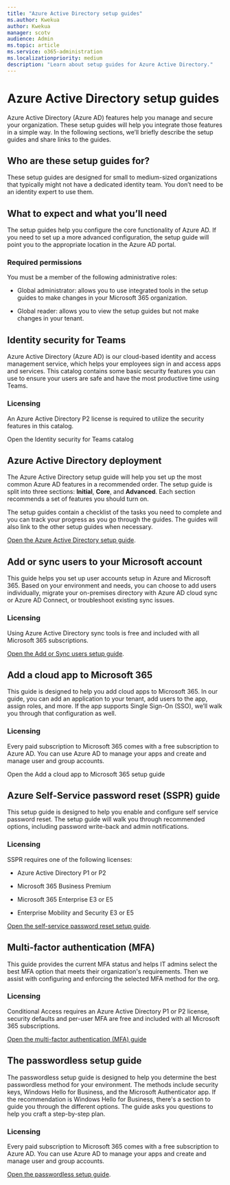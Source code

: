 ```yaml
---
title: "Azure Active Directory setup guides"
ms.author: Kwekua
author: Kwekua
manager: scotv
audience: Admin
ms.topic: article
ms.service: o365-administration
ms.localizationpriority: medium
description: "Learn about setup guides for Azure Active Directory."
---
```


# Azure Active Directory setup guides

Azure Active Directory (Azure AD) features help you manage and secure your organization. These setup guides will help you integrate those features in a simple way. In the following sections, we’ll briefly describe the setup guides and share links to the guides.

## Who are these setup guides for?

These setup guides are designed for small to medium-sized organizations that typically might not have a dedicated identity team. You don’t need to be an identity expert to use them.

## What to expect and what you’ll need

The setup guides help you configure the core functionality of Azure AD. If you need to set up a more advanced configuration, the setup guide will point you to the appropriate location in the Azure AD portal.

### Required permissions

You must be a member of the following administrative roles:

- Global administrator: allows you to use integrated tools in the setup guides to make changes in your Microsoft 365 organization.

- Global reader: allows you to view the setup guides but not make changes in your tenant.

## Identity security for Teams

Azure Active Directory (Azure AD) is our cloud-based identity and access management service, which helps your employees sign in and access apps and services.
This catalog contains some basic security features you can use to ensure your users are safe and have the most productive time using Teams.

### Licensing

An Azure Active Directory P2 license is required to utilize the security features in this catalog.

Open the Identity security for Teams catalog

## Azure Active Directory deployment  

The Azure Active Directory setup guide will help you set up the most common Azure AD features in a recommended order. The setup guide is split into three sections: **Initial**, **Core**, and **Advanced**. Each section recommends a set of features you should turn on.

The setup guides contain a checklist of the tasks you need to complete and you can track your progress as you go through the guides. The guides will also link to the other setup guides when necessary.

[Open the Azure Active Directory setup guide](https://go.microsoft.com/fwlink/p/?linkid=2183427).

## Add or sync users to your Microsoft account  

This guide helps you set up user accounts setup in Azure and Microsoft 365. Based on your environment and needs, you can choose to add users individually, migrate your on-premises directory with Azure AD cloud sync or Azure AD Connect, or troubleshoot existing sync issues.

### Licensing

Using Azure Active Directory sync tools is free and included with all Microsoft 365 subscriptions.

[Open the Add or Sync users setup guide](https://go.microsoft.com/fwlink/?linkid=2183349).

## Add a cloud app to Microsoft 365 

This guide is designed to help you add cloud apps to Microsoft 365. In our guide, you can add an application to your tenant, add users to the app, assign roles, and more.  If the app supports Single Sign-On (SSO), we’ll walk you through that configuration as well.

### Licensing
Every paid subscription to Microsoft 365 comes with a free subscription to Azure AD. You can use Azure AD to manage your apps and create and manage user and group accounts.

Open the Add a cloud app to Microsoft 365 setup guide


## Azure Self-Service password reset (SSPR) guide

This setup guide is designed to help you enable and configure self service password reset. The setup guide will walk you through recommended options, including password write-back and admin notifications.

### Licensing

SSPR requires one of the following licenses:

- Azure Active Directory P1 or P2

- Microsoft 365 Business Premium

- Microsoft 365 Enterprise E3 or E5  

- Enterprise Mobility and Security E3 or E5

[Open the self-service password reset setup guide](https://go.microsoft.com/fwlink/p/?linkid=2183284).

## Multi-factor authentication (MFA)

This guide provides the current MFA status and helps IT admins select the best MFA option that meets their organization's requirements. Then we assist with configuring and enforcing the selected MFA method for the org.

### Licensing

Conditional Access requires an Azure Active Directory P1 or P2 license, security defaults and per-user MFA are free and included with all Microsoft 365 subscriptions.

[Open the multi-factor authentication (MFA) guide](https://go.microsoft.com/fwlink/?linkid=2183506)

## The passwordless setup guide

The passwordless setup guide is designed to help you determine the best passwordless method for your environment. The methods include security keys, Windows Hello for Business, and the Microsoft Authenticator app. If the recommendation is Windows Hello for Business, there's a section to guide you through the different options. The guide asks you questions to help you craft a step-by-step plan.

### Licensing

Every paid subscription to Microsoft 365 comes with a free subscription to Azure AD. You can use Azure AD to manage your apps and create and manage user and group accounts.

[Open the passwordless setup guide](https://go.microsoft.com/fwlink/?linkid=2183427).
